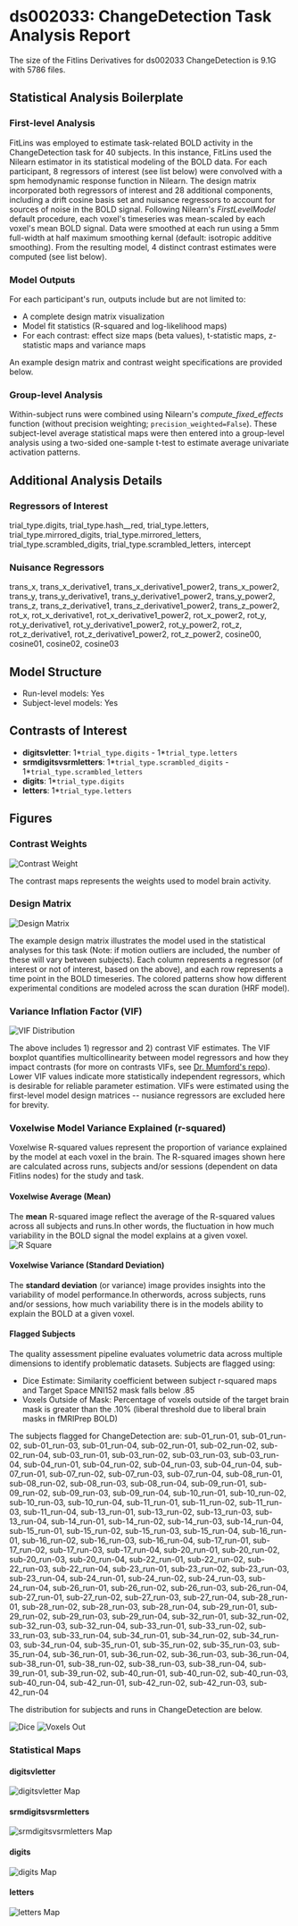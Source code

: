 # ds002033: ChangeDetection Task Analysis Report

The size of the Fitlins Derivatives for ds002033 ChangeDetection is 9.1G with 5786 files.

## Statistical Analysis Boilerplate

### First-level Analysis
FitLins was employed to estimate task-related BOLD activity in the ChangeDetection task for 40 subjects. In this instance, FitLins used the Nilearn estimator in its statistical modeling of the BOLD data. For each participant, 8 regressors of interest (see list below) were convolved with a spm hemodynamic response function in Nilearn. The design matrix incorporated both regressors of interest and 28 additional components, including a drift cosine basis set and nuisance regressors to account for sources of noise in the BOLD signal. Following Nilearn's *FirstLevelModel* default procedure, each voxel's timeseries was mean-scaled by each voxel's mean BOLD signal. Data were smoothed at each run using a 5mm full-width at half maximum smoothing kernal (default: isotropic additive smoothing). From the resulting model, 4 distinct contrast estimates were computed (see list below).

### Model Outputs
For each participant's run, outputs include but are not limited to:
- A complete design matrix visualization
- Model fit statistics (R-squared and log-likelihood maps)
- For each contrast: effect size maps (beta values), t-statistic maps, z-statistic maps and variance maps

An example design matrix and contrast weight specifications are provided below.

### Group-level Analysis
Within-subject runs were combined using Nilearn's *compute_fixed_effects* function (without precision weighting; `precision_weighted=False`). These subject-level average statistical maps were then entered into a group-level analysis using a two-sided one-sample t-test to estimate average univariate activation patterns.

## Additional Analysis Details 
### Regressors of Interest
trial_type.digits, trial_type.hash__red, trial_type.letters, trial_type.mirrored_digits, trial_type.mirrored_letters, trial_type.scrambled_digits, trial_type.scrambled_letters, intercept
### Nuisance Regressors
trans_x, trans_x_derivative1, trans_x_derivative1_power2, trans_x_power2, trans_y, trans_y_derivative1, trans_y_derivative1_power2, trans_y_power2, trans_z, trans_z_derivative1, trans_z_derivative1_power2, trans_z_power2, rot_x, rot_x_derivative1, rot_x_derivative1_power2, rot_x_power2, rot_y, rot_y_derivative1, rot_y_derivative1_power2, rot_y_power2, rot_z, rot_z_derivative1, rot_z_derivative1_power2, rot_z_power2, cosine00, cosine01, cosine02, cosine03
## Model Structure
- Run-level models: Yes
- Subject-level models: Yes

## Contrasts of Interest
- **digitsvletter**: 1*`trial_type.digits` - 1*`trial_type.letters`
- **srmdigitsvsrmletters**: 1*`trial_type.scrambled_digits` - 1*`trial_type.scrambled_letters`
- **digits**: 1*`trial_type.digits`
- **letters**: 1*`trial_type.letters`

## Figures

### Contrast Weights
![Contrast Weight](./imgs/ds002033_task-ChangeDetection_contrast-matrix.svg)

The contrast maps represents the weights used to model brain activity.

### Design Matrix
![Design Matrix](./imgs/ds002033_task-ChangeDetection_design-matrix.svg)

The example design matrix illustrates the model used in the statistical analyses for this task (Note: if motion outliers are included, the number of these will vary between subjects). Each column represents a regressor (of interest or not of interest, based on the above), and each row represents a time point in the BOLD timeseries. The colored patterns show how different experimental conditions are modeled across the scan duration (HRF model).

### Variance Inflation Factor (VIF)
![VIF Distribution](./imgs/ds002033_task-ChangeDetection_vif-boxplot.png)

The above includes 1) regressor and 2) contrast VIF estimates. The VIF boxplot quantifies multicollinearity between model regressors and how they impact contrasts (for more on contrasts VIFs, see [Dr. Mumford's repo](https://github.com/jmumford/vif_contrasts)). Lower VIF values indicate more statistically independent regressors, which is desirable for reliable parameter estimation. VIFs were estimated using the first-level model design matrices -- nusiance regressors are excluded here for brevity.

### Voxelwise Model Variance Explained (r-squared)
Voxelwise R-squared values represent the proportion of variance explained by the model at each voxel in the brain. The R-squared images shown here are calculated across runs, subjects and/or sessions (dependent on data Fitlins nodes) for the study and task.

#### Voxelwise Average (Mean)
The **mean** R-squared image reflect the average of the R-squared values across all subjects and runs.In other words, the fluctuation in how much variability in the BOLD signal the model explains at a given voxel.
![R Square](./imgs/ds002033_task-ChangeDetection_rsquare-mean.png)

#### Voxelwise Variance (Standard Deviation)
The **standard deviation** (or variance) image provides insights into the variability of model performance.In otherwords, across subjects, runs and/or sessions, how much variability there is in the models ability to explain the BOLD at a given voxel.

#### Flagged Subjects
The quality assessment pipeline evaluates volumetric data across multiple dimensions to identify problematic datasets. Subjects are flagged using: 

  - Dice Estimate: Similarity coefficient between subject r-squared maps and Target Space MNI152 mask falls below .85 
  - Voxels Outside of Mask: Percentage of voxels outside of the target brain mask is greater than the .10% (liberal threshold due to liberal brain masks in fMRIPrep BOLD) 

The subjects flagged for ChangeDetection are:
sub-01_run-01, sub-01_run-02, sub-01_run-03, sub-01_run-04, sub-02_run-01, sub-02_run-02, sub-02_run-04, sub-03_run-01, sub-03_run-02, sub-03_run-03, sub-03_run-04, sub-04_run-01, sub-04_run-02, sub-04_run-03, sub-04_run-04, sub-07_run-01, sub-07_run-02, sub-07_run-03, sub-07_run-04, sub-08_run-01, sub-08_run-02, sub-08_run-03, sub-08_run-04, sub-09_run-01, sub-09_run-02, sub-09_run-03, sub-09_run-04, sub-10_run-01, sub-10_run-02, sub-10_run-03, sub-10_run-04, sub-11_run-01, sub-11_run-02, sub-11_run-03, sub-11_run-04, sub-13_run-01, sub-13_run-02, sub-13_run-03, sub-13_run-04, sub-14_run-01, sub-14_run-02, sub-14_run-03, sub-14_run-04, sub-15_run-01, sub-15_run-02, sub-15_run-03, sub-15_run-04, sub-16_run-01, sub-16_run-02, sub-16_run-03, sub-16_run-04, sub-17_run-01, sub-17_run-02, sub-17_run-03, sub-17_run-04, sub-20_run-01, sub-20_run-02, sub-20_run-03, sub-20_run-04, sub-22_run-01, sub-22_run-02, sub-22_run-03, sub-22_run-04, sub-23_run-01, sub-23_run-02, sub-23_run-03, sub-23_run-04, sub-24_run-01, sub-24_run-02, sub-24_run-03, sub-24_run-04, sub-26_run-01, sub-26_run-02, sub-26_run-03, sub-26_run-04, sub-27_run-01, sub-27_run-02, sub-27_run-03, sub-27_run-04, sub-28_run-01, sub-28_run-02, sub-28_run-03, sub-28_run-04, sub-29_run-01, sub-29_run-02, sub-29_run-03, sub-29_run-04, sub-32_run-01, sub-32_run-02, sub-32_run-03, sub-32_run-04, sub-33_run-01, sub-33_run-02, sub-33_run-03, sub-33_run-04, sub-34_run-01, sub-34_run-02, sub-34_run-03, sub-34_run-04, sub-35_run-01, sub-35_run-02, sub-35_run-03, sub-35_run-04, sub-36_run-01, sub-36_run-02, sub-36_run-03, sub-36_run-04, sub-38_run-01, sub-38_run-02, sub-38_run-03, sub-38_run-04, sub-39_run-01, sub-39_run-02, sub-40_run-01, sub-40_run-02, sub-40_run-03, sub-40_run-04, sub-42_run-01, sub-42_run-02, sub-42_run-03, sub-42_run-04

The distribution for subjects and runs in ChangeDetection are below. 

![Dice](./imgs/ds002033_task-ChangeDetection_hist-dicesimilarity.png)
![Voxels Out](./imgs/ds002033_task-ChangeDetection_hist-voxoutmask.png)

### Statistical Maps

#### digitsvletter
![digitsvletter Map](./imgs/ds002033_task-ChangeDetection_contrast-digitsvletter_map.png)

#### srmdigitsvsrmletters
![srmdigitsvsrmletters Map](./imgs/ds002033_task-ChangeDetection_contrast-srmdigitsvsrmletters_map.png)

#### digits
![digits Map](./imgs/ds002033_task-ChangeDetection_contrast-digits_map.png)

#### letters
![letters Map](./imgs/ds002033_task-ChangeDetection_contrast-letters_map.png)
